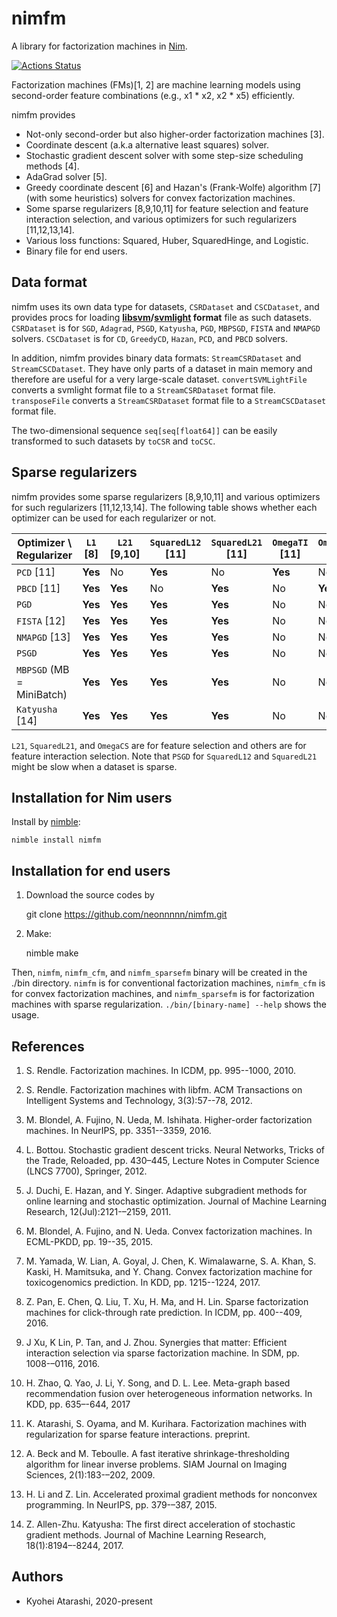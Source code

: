# nimfm
A library for factorization machines in [Nim](https://nim-lang.org/).

[![Actions Status](https://github.com/neonnnnn/nimfm/workflows/Build/badge.svg)](https://github.com/neonnnnn/nimfm/actions)


Factorization machines (FMs)[1, 2] are machine learning models using second-order feature combinations (e.g., x1 * x2, x2 * x5) efficiently.

nimfm provides

 - Not-only second-order but also higher-order factorization machines [3].
 - Coordinate descent (a.k.a alternative least squares) solver.
 - Stochastic gradient descent solver with some step-size scheduling methods [4].
 - AdaGrad solver [5].
 - Greedy coordinate descent [6] and Hazan's (Frank-Wolfe) algorithm [7] (with some heuristics) solvers for convex factorization machines.
 - Some sparse regularizers [8,9,10,11] for feature selection and feature interaction selection, and various optimizers for such regularizers [11,12,13,14].
 - Various loss functions: Squared, Huber, SquaredHinge, and Logistic.
 - Binary file for end users.

## Data format
nimfm uses its own data type for datasets, `CSRDataset` and `CSCDataset`, and provides procs for loading **[libsvm](https://www.csie.ntu.edu.tw/~cjlin/libsvm/)/[svmlight](http://svmlight.joachims.org/) format** file as such datasets.
`CSRDataset` is for `SGD`, `Adagrad`, `PSGD`, `Katyusha`, `PGD`, `MBPSGD`, `FISTA` and `NMAPGD` solvers.
`CSCDataset` is for `CD`, `GreedyCD`, `Hazan`, `PCD`, and `PBCD` solvers.

In addition, nimfm provides binary data formats: `StreamCSRDataset` and `StreamCSCDataset`.
They have only parts of a dataset in main memory and therefore are useful for a very large-scale dataset.
`convertSVMLightFile` converts a svmlight format file to a `StreamCSRDataset` format file. 
`transposeFile` converts a `StreamCSRDataset` format file to a `StreamCSCDataset` format file.

The two-dimensional sequence `seq[seq[float64]]` can be easily transformed to such datasets by `toCSR` and `toCSC`.

## Sparse regularizers
nimfm provides some sparse regularizers [8,9,10,11] and various optimizers for such regularizers [11,12,13,14].
The following table shows whether each optimizer can be used for each regularizer or not.

|Optimizer \ Regularizer | `L1` [8] | `L21` [9,10] | `SquaredL12` [11] | `SquaredL21` [11]| `OmegaTI` [11]| `OmegaCS` [11]|
|------------------------|------|-------|--------------|--------------|-----------|-----------|
|`PCD` [11]|**Yes**|No|**Yes**|No|**Yes**|No|
|`PBCD` [11]|**Yes**|**Yes**|No|**Yes**|No|**Yes**|
|`PGD`|**Yes**|**Yes**|**Yes**|**Yes**|No|No|
|`FISTA` [12]|**Yes**|**Yes**|**Yes**|**Yes**|No|No|
|`NMAPGD` [13]|**Yes**|**Yes**|**Yes**|**Yes**|No|No|
|`PSGD`|**Yes**|**Yes**|**Yes**|**Yes**|No|No|
|`MBPSGD` (MB = MiniBatch)|**Yes**|**Yes**|**Yes**|**Yes**|No|No|
|`Katyusha` [14]|**Yes**|**Yes**|**Yes**|**Yes**|No|No|

`L21`, `SquaredL21`, and `OmegaCS` are for feature selection and others are for feature interaction selection.
Note that `PSGD` for `SquaredL12` and `SquaredL21` might be slow when a dataset is sparse.


## Installation for Nim users
 Install by [nimble](https://github.com/nim-lang/nimble/):
 
 
    nimble install nimfm


## Installation for end users
 1. Download the source codes by
 
 
    git clone https://github.com/neonnnnn/nimfm.git


 2. Make:


    nimble make

Then, `nimfm`, `nimfm_cfm`, and `nimfm_sparsefm` binary will be created in the ./bin directory.
`nimfm` is for conventional factorization machines, `nimfm_cfm` is for convex factorization machines, and `nimfm_sparsefm` is for factorization machines with sparse regularization.
`./bin/[binary-name] --help` shows the usage.

## References

1. S. Rendle. Factorization machines. In ICDM, pp. 995--1000, 2010.

2. S. Rendle. Factorization machines with libfm. ACM Transactions on Intelligent Systems and Technology, 3(3):57--78, 2012.

3. M. Blondel, A. Fujino, N. Ueda, M. Ishihata. Higher-order factorization machines. In NeurIPS, pp. 3351--3359, 2016.

4. L. Bottou. Stochastic gradient descent tricks. Neural Networks, Tricks of the Trade, Reloaded, pp. 430–445, Lecture Notes in Computer Science (LNCS 7700), Springer, 2012.

5. J. Duchi, E. Hazan, and Y. Singer. Adaptive subgradient methods for online learning and stochastic optimization. Journal of Machine Learning Research, 12(Jul):2121-–2159, 2011. 

6. M. Blondel, A. Fujino, and N. Ueda. Convex factorization machines. In ECML-PKDD, pp. 19--35, 2015.

7. M. Yamada, W. Lian, A. Goyal, J. Chen, K. Wimalawarne, S. A. Khan, S. Kaski, H. Mamitsuka, and Y. Chang. Convex factorization machine for toxicogenomics prediction. In KDD, pp. 1215--1224, 2017.

8. Z. Pan, E. Chen, Q. Liu, T. Xu, H. Ma, and H. Lin. Sparse factorization machines for click-through rate prediction. In ICDM, pp. 400--409, 2016.

9. J Xu, K Lin, P. Tan, and J. Zhou. Synergies that matter: Efficient interaction selection via sparse factorization machine. In SDM, pp. 1008-–0116, 2016.

10. H. Zhao, Q. Yao, J. Li, Y. Song, and D. L. Lee. Meta-graph based recommendation fusion over heterogeneous information networks. In KDD, pp. 635–-644, 2017

11. K. Atarashi, S. Oyama, and M. Kurihara. Factorization machines with regularization for sparse feature interactions. preprint.

12. A. Beck and M. Teboulle. A fast iterative shrinkage-thresholding algorithm for linear inverse problems. SIAM Journal on Imaging Sciences, 2(1):183-–202, 2009.

13. H. Li and Z. Lin. Accelerated proximal gradient methods for nonconvex programming. In NeurIPS, pp. 379-–387, 2015.

14. Z. Allen-Zhu. Katyusha: The first direct acceleration of stochastic gradient methods. Journal of Machine Learning Research, 18(1):8194–-8244, 2017.

## Authors
 - Kyohei Atarashi, 2020-present
